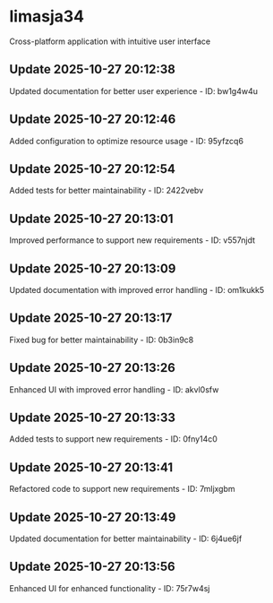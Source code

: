 # limasja34
Cross-platform application with intuitive user interface

## Update 2025-10-27 20:12:38
Updated documentation for better user experience - ID: bw1g4w4u


## Update 2025-10-27 20:12:46
Added configuration to optimize resource usage - ID: 95yfzcq6


## Update 2025-10-27 20:12:54
Added tests for better maintainability - ID: 2422vebv


## Update 2025-10-27 20:13:01
Improved performance to support new requirements - ID: v557njdt


## Update 2025-10-27 20:13:09
Updated documentation with improved error handling - ID: om1kukk5


## Update 2025-10-27 20:13:17
Fixed bug for better maintainability - ID: 0b3in9c8


## Update 2025-10-27 20:13:26
Enhanced UI with improved error handling - ID: akvl0sfw


## Update 2025-10-27 20:13:33
Added tests to support new requirements - ID: 0fny14c0


## Update 2025-10-27 20:13:41
Refactored code to support new requirements - ID: 7mljxgbm


## Update 2025-10-27 20:13:49
Updated documentation for better maintainability - ID: 6j4ue6jf


## Update 2025-10-27 20:13:56
Enhanced UI for enhanced functionality - ID: 75r7w4sj

